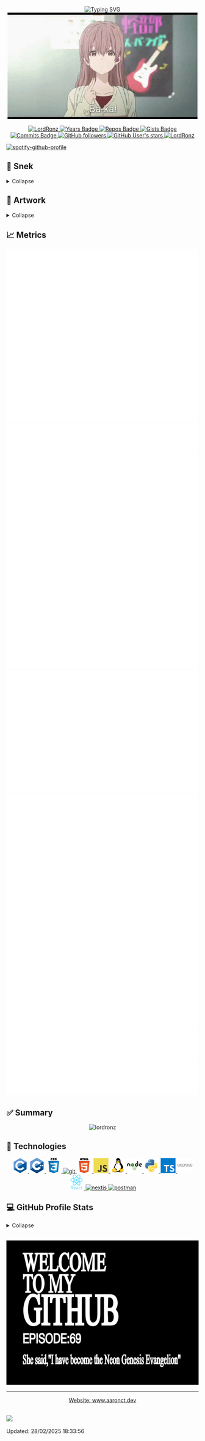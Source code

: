 <p align="center">
    <img src="https://readme-typing-svg.herokuapp.com?color=%23EB2754&size=40&center=true&width=600&height=69&lines=Henlo;Sussy+baka" alt="Typing SVG">
    <img src="./nishimiya-baka.gif" alt="Nishimiya Baka Sign Language"/>
</p>

<p align="center">
    <a href="https://github.com/lordronz/" target="_blank">
        <img src="https://komarev.com/ghpvc/?username=lordronz&label=Profile%20views&color=690000&style=flat-square" alt="LordRonz"/>
    </a>
    <a href="https://badges.pufler.dev" target="_blank">
        <img src="https://badges.pufler.dev/years/lordronz?style=flat-square&color=690000" alt="Years Badge"/>
    </a>
    <a href="https://badges.pufler.dev" target="_blank">
        <img src="https://badges.pufler.dev/repos/lordronz?style=flat-square&color=690000" alt="Repos Badge"/>
    </a>
    <a href="https://badges.pufler.dev" target="_blank">
        <img src="https://badges.pufler.dev/gists/lordronz?style=flat-square&color=690000" alt="Gists Badge"/>
    </a>
    <a href="https://badges.pufler.dev" target="_blank">
        <img src="https://badges.pufler.dev/commits/monthly/lordronz?style=flat-square&color=690000" alt="Commits Badge"/>
    </a>
    <a href="https://badges.pufler.dev" target="_blank">
        <img src="https://img.shields.io/github/followers/lordronz?style=social" alt="GitHub followers"/>
    </a>
    <a href="https://badges.pufler.dev" target="_blank">
        <img src="https://img.shields.io/github/stars/lordronz?affiliations=OWNER%2CCOLLABORATOR&style=social" alt="GitHub User's stars"/>
    </a>
    <a href="https://github.com/lordronz/" target="_blank">
        <img src="https://img.shields.io/badge/isAwesome-true-blue?style=flat-square&color=690000" alt="LordRonz"/>
    </a>
</p>

[![spotify-github-profile](https://spotify-github-profile.vercel.app/api/view?uid=zj0mmwt10p8w3j0k03jfj9330&cover_image=true&theme=natemoo-re&bar_color=a90000&bar_color_cover=false)](https://spotify-github-profile.vercel.app/api/view?uid=zj0mmwt10p8w3j0k03jfj9330&redirect=true)

## 🐍 Snek

<details> 
    <summary>Collapse</summary>
    <br/>
        <p align="center">
            <picture>
              <source media="(prefers-color-scheme: dark)" srcset="https://raw.githubusercontent.com/lordronz/lordronz/snek-output/grid-snake-dark.svg" />
              <source media="(prefers-color-scheme: light)" srcset="https://raw.githubusercontent.com/lordronz/lordronz/snek-output/grid-snake-light.svg" />
              <img alt="GitHub contribution Snek animation" src="https://raw.githubusercontent.com/lordronz/lordronz/snek-output/grid-snake.svg" />
            </picture>
        </p>
</details>

## 🎨 Artwork

<details> 
    <summary>Collapse</summary>
    <br/>
        <p align="center">
            <img src="./gitartwork.svg" alt="Git Artwork"/>
        </p>
</details>

## 📈 Metrics

<p align="center">
    <img src="metrics.plugin.topics.mastered.svg" alt="Metrics"/>
    <img src="metrics.plugin.languages.details.svg" alt="Metrics"/>
    <img src="metrics.plugin.calendar.svg" alt="Metrics"/>
    <img src="metrics.plugin.achivements.svg" alt="Metrics"/>
    <img src="metrics.plugin.personal.anilist.svg" alt="Metrics"/>
    <img src="metrics.plugin.pagespeed.svg" alt="Metrics"/>
    <img src="metrics.plugin.gists.svg" alt="Metrics"/>
</p>

<!-- <details> 
    <summary>Calendar</summary>
    <br/>
        <p align="center">
            <img src="metrics.plugin.calendar.svg" alt="Metrics"/>
        </p>
</details>

<details> 
    <summary>Achievements</summary>
    <br/>
        <p align="center">
            <img src="metrics.plugin.achivements.svg" alt="Metrics"/>
        </p>
</details> -->

## ✅ Summary

<p align="center">
    <img src="https://github-profile-trophy.vercel.app/?username=lordronz&theme=monokai" alt="lordronz"/>
</p>

## 🔧 Technologies

<p align="center"> <a href="https://www.cprogramming.com/" target="_blank"> <img src="https://raw.githubusercontent.com/devicons/devicon/master/icons/c/c-original.svg" alt="c" width="40" height="40"/> </a> <a href="https://www.w3schools.com/cpp/" target="_blank"> <img src="https://raw.githubusercontent.com/devicons/devicon/master/icons/cplusplus/cplusplus-original.svg" alt="cplusplus" width="40" height="40"/> </a> <a href="https://www.w3schools.com/css/" target="_blank"> <img src="https://raw.githubusercontent.com/devicons/devicon/master/icons/css3/css3-original-wordmark.svg" alt="css3" width="40" height="40"/> </a> <a href="https://git-scm.com/" target="_blank"> <img src="https://www.vectorlogo.zone/logos/git-scm/git-scm-icon.svg" alt="git" width="40" height="40"/> </a> <a href="https://www.w3.org/html/" target="_blank"> <img src="https://raw.githubusercontent.com/devicons/devicon/master/icons/html5/html5-original-wordmark.svg" alt="html5" width="40" height="40"/> </a> <a href="https://developer.mozilla.org/en-US/docs/Web/JavaScript" target="_blank"> <img src="https://raw.githubusercontent.com/devicons/devicon/master/icons/javascript/javascript-original.svg" alt="javascript" width="40" height="40"/> </a> <a href="https://www.linux.org/" target="_blank"> <img src="https://raw.githubusercontent.com/devicons/devicon/master/icons/linux/linux-original.svg" alt="linux" width="40" height="40"/> </a> <a href="https://nodejs.org" target="_blank"> <img src="https://raw.githubusercontent.com/devicons/devicon/master/icons/nodejs/nodejs-original-wordmark.svg" alt="nodejs" width="40" height="40"/> </a> <a href="https://www.python.org" target="_blank"> <img src="https://raw.githubusercontent.com/devicons/devicon/master/icons/python/python-original.svg" alt="python" width="40" height="40"/> </a> <a href="https://www.typescriptlang.org/" target="_blank"> <img src="https://raw.githubusercontent.com/devicons/devicon/master/icons/typescript/typescript-original.svg" alt="typescript" width="40" height="40"/> </a> <a href="https://expressjs.com" target="_blank"> <img src="https://raw.githubusercontent.com/devicons/devicon/master/icons/express/express-original-wordmark.svg" alt="express" width="40" height="40"/> </a> <a href="https://reactjs.org/" target="_blank" rel="noreferrer"> <img src="https://raw.githubusercontent.com/devicons/devicon/master/icons/react/react-original-wordmark.svg" alt="react" width="40" height="40"/> </a> <a href="https://nextjs.org/" target="_blank" rel="noreferrer"> <img src="https://cdn.worldvectorlogo.com/logos/nextjs-2.svg" alt="nextjs" width="40" height="40"/> </a>  <a href="https://postman.com" target="_blank"> <img src="https://www.vectorlogo.zone/logos/getpostman/getpostman-icon.svg" alt="postman" width="40" height="40"/> </a> </p>

## 💻 GitHub Profile Stats

<details> 
    <summary>Collapse</summary>
    <br/>
        <p align="center">
            <img src="https://github-readme-stats.vercel.app/api/top-langs?username=lordronz&show_icons=true&theme=monokai&locale=en&layout=compact&langs_count=10&hide=html,css,vue,cmake,jupyter%20notebook,scss,tex,smarty&exclude_repo=dotfiles,laravel-react-starter" alt="Top Lang"/>
            <img src="https://github-readme-stats.vercel.app/api?username=lordronz&show_icons=true&theme=monokai&locale=en" alt="LordRonz"/>
            <img src="https://github-readme-stats.vercel.app/api/wakatime?username=lordronz&theme=monokai&locale=en&layout=compact" alt="LordRonz"/>
            <img src="https://github-readme-streak-stats.herokuapp.com/?user=lordronz&theme=monokai" alt="LordRonz"/>
        </p>
    <b>Note:</b> Top languages is only a metric of the languages my public code consists of and doesn't reflect experience or skill level.
</details>
<br/>

<p align="center">
    <img src="./eva.png" alt="I have become the Neon Genesis Evangelion"/>
</p>

---
<div align="center">
    <a href="https://www.aaronct.dev" target="_blank">Website: www.aaronct.dev</a><br/><br/>
</div>

![](https://hit.yhype.me/github/profile?user_id=53823544)

Updated: 28/02/2025 18:33:56
